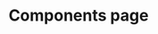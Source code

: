 ---
title: Components page
meta:
  ogTitle: Test og title?
  
components:
- component_name: hero
  supertitle: Hero supertitle
  title: Hero title for everyone
  description: Hero description lorem ipsum carpe diem etc.
  cta_label: Hero CTA
  cta_url: hero-url
  img_src: "assets/img/hero-test.svg"

- component_name: graph
  title: Groundbreaking efficacy research
  description: Based on a controlled study, schools that implemented Albert saw a TBD% improvement in test scores and a strong correlation between scores and Albert usage. Learn more about our methodology
  graphItems:
  - title: Graph title 1
    dataItems:
    - value: 80
      label_x: Label_x 1
      footer_label: Before Albert 1

    - value: 20
      label_x: Label_x 2
      footer_label: After Albert 2

  - title: Graph title 2
    dataItems:
    - value: 100
      label_x: Label_x 2.1
      footer_label: Before Albert 2.1

    - value: 0
      label_x: Label_x 2.2
      footer_label: After Albert 2.2

- component_name: testimonials
  title: testimonials
  testimonialItems:
  - title: Title 1
    quote: quote 1 lorem ipsum ipsum lorem ipsum ipsum random text here that would be the quote
    teacher_name: Name 1
    teacher_img_src: "assets/img/random-img3.svg"
    teacher_type: Teacher type 1
    teacher_level: Teacher level 1
    teacher_location: Chicago, IL 1

  - title: Title 2
    quote: quote 2 lorem ipsum ipsum lorem ipsum ipsum random text here that would be the quote
    teacher_img_src: "assets/img/random-img2.svg"
    teacher_name: Name 2
    teacher_type: Teacher type 2
    teacher_level: Teacher level 2
    location: Chicago, IL 2

- component_name: stagger
  title: Optional title for stagger components
  staggerItems:
  - supertitle: supertitle 1
    title: title 1
    cta_label: CTA 1
    cta_url: cta-1
    img_src: "assets/img/random-img3.svg"

  - supertitle: supertitle 2
    title: title 2
    cta_label: CTA 2
    cta_url: cta-2
    img_src: "assets/img/random-img2.svg"

- component_name: interstitial
  component_large: true
  cta_label: Request demo
  cta_link: ""
  description: Lorem ipsum this is a description of the area such as Request a demo to learn more about Albert.io

- component_name: salesRoster
  title: Meet the team
  description: As former educators, our School Success team intimately understand what makes for a successful Albert implementation, both within the classroom and across a school.
  cta_label: Contact us
  cta_url: ""
  salesRosterItems:
  - profile_img: "assets/img/random-img3.svg"
    name: Marc Deely

  - profile_img: "assets/img/random-img3.svg"
    name: Marcus Deely

  - profile_img: "assets/img/random-img3.svg"
    name: Marcus Aurelious

- component_name: featureGrid
  card_layout: true
  title: Grid title
  featureGridItems:
  - img_src: "assets/img/random-img3.svg"
    title: First grid title
    description: First grid description
    cta_label: First grid CTA
    cta_url: first-grid-cta

  - img_src: "assets/img/random-img2.svg"
    title: Second grid title
    description: Second grid description
    cta_label: Second grid CTA
    cta_url: second-grid-cta

  - img_src: "assets/img/random-img2.svg"
    title: Third grid title
    description: Third grid description
    cta_label: Third grid CTA
    cta_url: third-grid-cta

- component_name: coursePreview
  title: Learn anything
  group_title: K-12 Core
  cta_url: ""
  courseDomains:
  - domain: ELA
    domain_description: Description for domain here
    cta_label: View more ELA
    cta_url: ""
    courseCards:
    - card_group: ela
      card_img_src: "assets/img/heart_of_darkness.svg"
      card_title: ELA subject 1

    - card_group: ela
      card_img_src: "assets/img/heart_of_darkness.svg"
      card_title: ELA subject 2

  - domain: Social Studies
    cta_label: View Social Studies
    cta_url: ""
    courseCards:
    - card_group: social-studies
      card_title: social studies subject
      card_img_src: "assets/img/heart_of_darkness.svg"

- component_name: comicStrips
  comicStrips:
    - teacher_name: Mr. Deely
      teacher_img_src: "assets/img/random-img2.svg"
      comicPanels:
      - img_src: "assets/img/comic_1.png"
        caption: First panel of FIRST strip. Lorem ipsum lots of text would go here so that we can see an accurate representation of the amount of text that would display here. 

      - img_src: "assets/img/comic_2.png"
        caption: Second panel of FIRST strip. Lorem ipsum lots of text would go here so that we can see an accurate representation of the amount of text that would display here.

      - img_src: "assets/img/comic_3.png"
        caption: Third panel of FIRST strip.  Lorem ipsum lots of text would go here so that we can see an accurate representation of the amount of text that would display here.

      - img_src: "assets/img/comic_4.png"
        caption: Fourt panel of FIRST strip.  Lorem ipsum lots of text would go here so that we can see an accurate representation of the amount of text that would display here.

    - teacher_name: Mr. Secondeely
      teacher_img_src: "assets/img/random-img3.svg"
      comicPanels:
      - img_src: "assets/img/comic_1.png"
        caption: First panel of FIRST strip. Lorem ipsum lots of text would go here so that we can see an accurate representation of the amount of text that would display here. 
      
      - img_src: "assets/img/comic_1.png"
        caption: First panel of FIRST strip. Lorem ipsum
        
      - img_src: "assets/img/comic_2.png"
        caption: Second panel of FIRST strip. Lorem ipsum lots of text would go here so that we can see an accurate representation of the amount of text that would display here.

      - img_src: "assets/img/comic_3.png"
        caption: Third panel of FIRST strip.  Lorem ipsum lots of text would go here so that we can see an accurate representation of the amount of text that would display here.

    - teacher_name: Mr. Third person
      teacher_img_src: "assets/img/random-img2.svg"
      comicPanels:
      - img_src: "assets/img/comic_1.png"
        caption: First panel of FIRST strip. Lorem ipsum

      - img_src: "assets/img/comic_1.png"
        caption: First panel of FIRST strip. Lorem ipsum

      - img_src: "assets/img/comic_1.png"
        caption: First panel of FIRST strip. Lorem ipsum lots of text would go here so that we can see an accurate representation of the amount of text that would display here. 

      - img_src: "assets/img/comic_2.png"
        caption: Second panel of FIRST strip. Lorem ipsum lots of text would go here so that we can see an accurate representation of the amount of text that would display here.

- component_name: hero
  title: Second title
  description: Second description
  cta_label: Hero CTA
  cta_url: hero-url
  img_src: "assets/img/random-img3.svg"

- component_name: tabBar
  tabBarItems:
  - img_src: "assets/img/random-img3.svg"
    label: Item 1
    # url: "path/to/page" THIS IS OPTIONAL

  - img_src: "assets/img/hero-test.svg"
    label: Item 2

- component_name: slideshow
  title: Slideshow title
  description: Slideshow description
  slideshowItems:
  - title: Slideshow item 1
    description: Slideshow description 1. Lorem ipsum long description goes about here. 
    img_src: "assets/img/hero-test.svg"

  - title: Slideshow item 2
    description: Slideshow description 2. Carpe diem more latin words lorem ipsum. 
    img_src: "assets/img/random-img3.svg"

  - title: Slideshow item 3
    description: Slideshow description 3. Another description to fill up the space instead of lorem ipsum.
    img_src: "assets/img/random-img2.svg"

- component_name: preFooter
  # left:
  #   img_src: "assets/img/random-img.svg"
  #   title: Left title
  #   description: Left description
  #   cta_label: Left CTA
  #   cta_url: left-cta
  # right:
  #   img_src: "assets/img/random-img2.svg"
  #   title: Right title
  #   description: Right description
  #   cta_label: Right CTA
  #   cta_url: right-cta
---